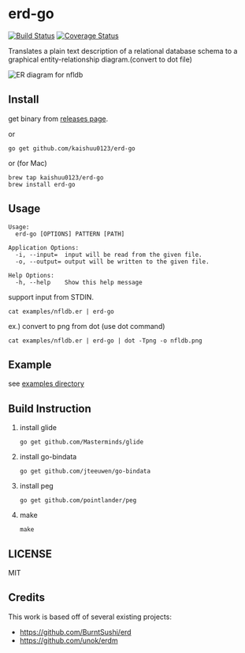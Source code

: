 # erd-go

[![Build Status](https://travis-ci.org/kaishuu0123/erd-go.svg?branch=master)](https://travis-ci.org/kaishuu0123/erd-go)
[![Coverage Status](https://coveralls.io/repos/github/kaishuu0123/erd-go/badge.svg)](https://coveralls.io/github/kaishuu0123/erd-go)

Translates a plain text description of a relational database schema to a graphical entity-relationship diagram.(convert to dot file)

![ER diagram for nfldb](https://github.com/kaishuu0123/erd-go/blob/master/examples/outputs/nfldb.png)

## Install

get binary from [releases page](https://github.com/kaishuu0123/erd-go/releases).

or 

```
go get github.com/kaishuu0123/erd-go
```

or (for Mac)

```
brew tap kaishuu0123/erd-go
brew install erd-go
```

## Usage

```
Usage:
  erd-go [OPTIONS] PATTERN [PATH]

Application Options:
  -i, --input=  input will be read from the given file.
  -o, --output= output will be written to the given file.

Help Options:
  -h, --help    Show this help message
```

support input from STDIN.

```
cat examples/nfldb.er | erd-go
```

ex.) convert to png from dot (use dot command)

```
cat examples/nfldb.er | erd-go | dot -Tpng -o nfldb.png
```

## Example

see [examples directory](https://github.com/kaishuu0123/erd-go/blob/master/examples)

## Build Instruction

1. install glide
    ```
    go get github.com/Masterminds/glide
    ```
1. install go-bindata
    ```
    go get github.com/jteeuwen/go-bindata
    ```
1. install peg
    ```
    go get github.com/pointlander/peg
    ```
1. make
    ```
    make
    ```

## LICENSE

MIT

## Credits
This work is based off of several existing projects:
* https://github.com/BurntSushi/erd
* https://github.com/unok/erdm

